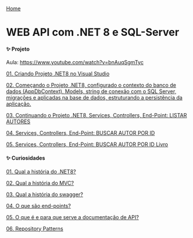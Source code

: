<div> 
<p><a href="https://github.com/JosiTubaroski/Novo_Sircoi/blob/main/README.md">Home</a></p>
</div> 

# WEB API com .NET 8 e SQL-Server

#### ✨ Projeto

Aula: https://www.youtube.com/watch?v=bnAuqSgmTyc

<div> 
<p><a href="https://github.com/JosiTubaroski/Web_API_CriarProjeto/blob/main/README.md">01. Criando Projeto .NET8 no Visual Studio</a></p>
</div> 

<div> 
<p><a href="https://github.com/JosiTubaroski/App_DBContext">02. Começando o Projeto .NET8, configurado o contexto do banco de dados (AppDbContext), Models, string de conexão com o SQL Server, migrações e aplicadas na base de dados, estruturando a persistência da aplicação. </a></p>
</div> 

<div> 
<p><a href="https://github.com/JosiTubaroski/Controllers_Services/blob/main/README.md">03. Continuando o Projeto .NET8, Services, Controllers, End-Point: LISTAR AUTORES </a></p>
</div>

<div> 
<p><a href="https://github.com/JosiTubaroski/Listar_Autor_Por_ID/blob/main/README.md">04. Services, Controllers, End-Point: BUSCAR AUTOR POR ID </a></p>
</div>

<div> 
<p><a href="https://github.com/JosiTubaroski/Listar_Autor_Por_IDLivro/blob/main/README.md">05. Services, Controllers, End-Point: BUSCAR AUTOR POR ID Livro</a></p>
</div>



#### ✨ Curiosidades

<div> 
<p><a href="https://github.com/JosiTubaroski/hist-ria_do_.NET8/blob/main/README.md">01. Qual a história do .NET8? </a></p>
</div> 

<div> 
<p><a href="https://github.com/JosiTubaroski/hist-ria_do_.NET8/blob/main/README.md">02. Qual a história do MVC? </a></p>
</div> 

<div> 
<p><a href="https://github.com/JosiTubaroski/Swagger">03. Qual a história do swagger? </a></p>
</div> 

<div> 
<p><a href="https://github.com/JosiTubaroski/End-points">04. O que são end-points? </a></p>
</div> 

<div> 
<p><a href="https://github.com/JosiTubaroski/Documento_API/blob/main/README.md">05. O que é e para que serve a documentação de API? </a></p>
</div> 

<div> 
<p><a href="https://github.com/JosiTubaroski/Repository_Patterns/blob/main/README.md">06. Repository Patterns </a></p>
</div> 


